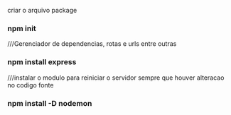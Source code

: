 criar o arquivo package
 ### npm init 

 ///Gerenciador de dependencias, rotas e urls entre outras
 ### npm install express

 ///instalar o modulo para reiniciar o servidor sempre que houver alteracao no codigo fonte 
### npm install -D nodemon



